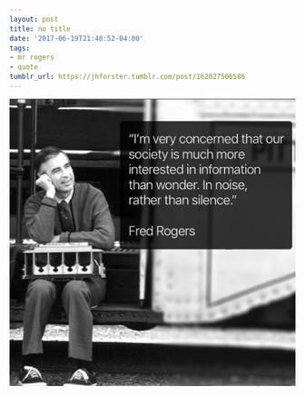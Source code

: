 ```yaml
---
layout: post
title: no title
date: '2017-06-19T21:40:52-04:00'
tags:
- mr rogers
- quote
tumblr_url: https://jhforster.tumblr.com/post/162027506586
---
```

 ![](/tumblr_files/tumblr_ortoo4FhDr1uxadqoo1_640.jpg)  
